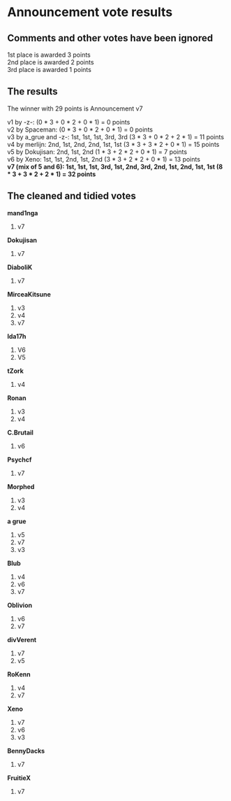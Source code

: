Announcement vote results
=========================

Comments and other votes have been ignored
------------------------------------------

1st place is awarded 3 points  
2nd place is awarded 2 points  
3rd place is awarded 1 points  

The results
-----------

The winner with 29 points is Announcement v7  

v1 by -z-: (0 \* 3 + 0 \* 2 + 0 \* 1) = 0 points  
v2 by Spaceman: (0 \* 3 + 0 \* 2 + 0 \* 1) = 0 points  
v3 by a_grue and -z-: 1st, 1st, 1st, 3rd, 3rd (3 \* 3 + 0 \* 2 + 2 \* 1) = 11 points  
v4 by merlijn: 2nd, 1st, 2nd, 2nd, 1st, 1st (3 \* 3 + 3 \* 2 + 0 \* 1) = 15 points  
v5 by Dokujisan: 2nd, 1st, 2nd (1 \* 3 + 2 \* 2 + 0 \* 1) = 7 points  
v6 by Xeno: 1st, 1st, 2nd, 1st, 2nd (3 \* 3 + 2 \* 2 + 0 \* 1) = 13 points  
**v7 (mix of 5 and 6): 1st, 1st, 1st, 3rd, 1st, 2nd, 3rd, 2nd, 1st, 2nd, 1st, 1st (8 \* 3 + 3 \* 2 + 2 \* 1) = 32 points**  

The cleaned and tidied votes
----------------------------

**mand1nga**  
1. v7  

**Dokujisan**  
1. v7  

**DiaboliK**  
1. v7  

**MirceaKitsune**  
1. v3  
2. v4  
3. v7  

**lda17h**  
1. V6  
2. V5  

**tZork**  
1. v4  

**Ronan**  
1. v3  
2. v4  

**C.Brutail**  
1. v6  

**Psychcf**  
1. v7  

**Morphed**  
1. v3  
2. v4  

**a grue**  
1. v5  
2. v7  
3. v3  

**Blub**  
1. v4  
2. v6  
3. v7  

**Oblivion**  
1. v6  
2. v7  

**divVerent**  
1. v7  
2. v5  

**RoKenn**  
1. v4  
2. v7  

**Xeno**  
1. v7  
2. v6  
3. v3  

**BennyDacks**  
1. v7  

**FruitieX**  
1. v7  

